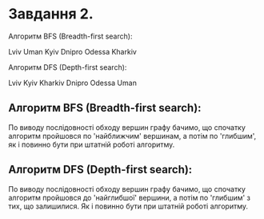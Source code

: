 # Завдання 2.

Aлгоритм BFS (Breadth-first search):

Lviv Uman Kyiv Dnipro Odessa Kharkiv

Aлгоритм DFS (Depth-first search):

Lviv Kyiv Kharkiv Dnipro Odessa Uman

## Aлгоритм BFS (Breadth-first search):
По виводу послідовності обходу вершин графу бачимо, що спочатку алгоритм пройшовся по 'найближчим' вершинам, а потім по 'глибшим', як і повинно бути при штатній роботі алгоритму.

## Aлгоритм DFS (Depth-first search):
По виводу послідовності обходу вершин графу бачимо, що спочатку алгоритм пройшовся до 'найглибшої' вершини, а потім по 'глибшим' з тих, що залишилися. Як і повинно бути при штатній роботі алгоритму.
